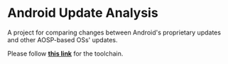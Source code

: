 # Android Update Analysis
A project for comparing changes between Android's proprietary updates and other AOSP-based OSs' updates.

Please follow **[this link](https://github.com/ualberta-smr/Android-Update-Analysis)** for the toolchain.
